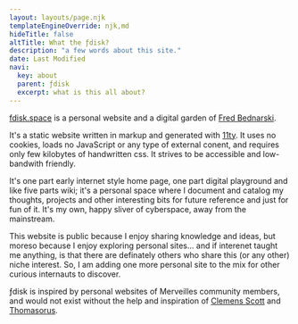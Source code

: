 ```yaml
---
layout: layouts/page.njk
templateEngineOverride: njk,md
hideTitle: false
altTitle: What the ƒdisk?
description: "a few words about this site."
date: Last Modified
navi:
  key: about
  parent: ƒdisk
  excerpt: what is this all about?
---
```


[fdisk.space](/) is a personal website and a digital garden of [Fred Bednarski](/author). 


It's a static website written in markup and generated with [11ty](https://www.11ty.dev/). It uses no cookies, loads no JavaScript or any type of external conent, and requires only few kilobytes of handwritten css. It strives to be accessible and low-bandwith friendly. 

It's one part early internet style home page, one part digital playground and like five parts wiki; it's a personal space where I document and catalog my thoughts, projects and other interesting bits for future reference and just for fun of it. It's my own, happy sliver of cyberspace, away from the mainstream.

This website is public because I enjoy sharing knowledge and ideas, but moreso because I enjoy exploring personal sites... and if interenet taught me anything, is that there are definately others who share this (or any other) niche interest. So, I am adding one more personal site to the mix for other curious internauts to discover. 

ƒdisk is inspired by personal websites of Merveilles community members, and would not exist without the help and inspiration of [Clemens Scott](https://nchrs.xyz/) and [Thomasorus](https://thomasorus.com).


